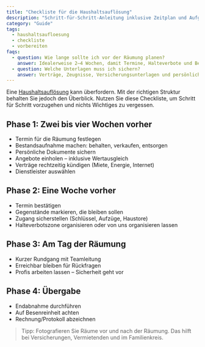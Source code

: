 ```yaml
---
title: "Checkliste für die Haushaltsauflösung"
description: "Schritt-für-Schritt-Anleitung inklusive Zeitplan und Aufgaben vor, während und nach der Räumung."
category: "Guide"
tags:
  - haushaltsaufloesung
  - checkliste
  - vorbereiten
faqs:
  - question: Wie lange sollte ich vor der Räumung planen?
    answer: Idealerweise 2–4 Wochen, damit Termine, Halteverbote und Bestandsaufnahme stressfrei funktionieren.
  - question: Welche Unterlagen muss ich sichern?
    answer: Verträge, Zeugnisse, Versicherungsunterlagen und persönliche Dokumente sollten separat aufbewahrt werden.
---
```

Eine [Haushaltsauflösung](/leistungen/haushaltsaufloesung/) kann überfordern. Mit der richtigen Struktur behalten Sie jedoch den Überblick. Nutzen Sie diese Checkliste, um Schritt für Schritt vorzugehen und nichts Wichtiges zu vergessen.

## Phase 1: Zwei bis vier Wochen vorher

- Termin für die Räumung festlegen
- Bestandsaufnahme machen: behalten, verkaufen, entsorgen
- Persönliche Dokumente sichern
- Angebote einholen – inklusive Wertausgleich
- Verträge rechtzeitig kündigen (Miete, Energie, Internet)
- Dienstleister auswählen

## Phase 2: Eine Woche vorher

- Termin bestätigen
- Gegenstände markieren, die bleiben sollen
- Zugang sicherstellen (Schlüssel, Aufzüge, Haustore)
- Halteverbotszone organisieren oder von uns organisieren lassen

## Phase 3: Am Tag der Räumung

- Kurzer Rundgang mit Teamleitung
- Erreichbar bleiben für Rückfragen
- Profis arbeiten lassen – Sicherheit geht vor

## Phase 4: Übergabe

- Endabnahme durchführen
- Auf Besenreinheit achten
- Rechnung/Protokoll abzeichnen

> Tipp: Fotografieren Sie Räume vor und nach der Räumung. Das hilft bei Versicherungen, Vermietenden und im Familienkreis.
